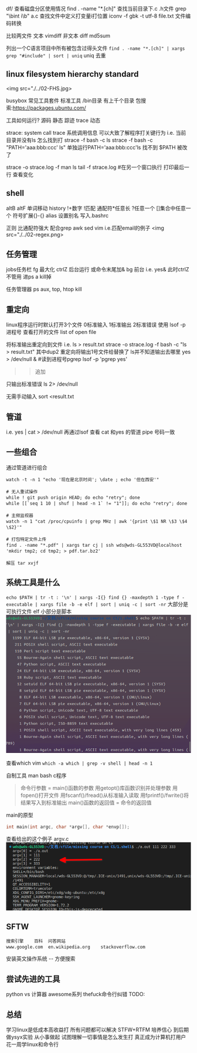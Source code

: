 df/ 查看磁盘分区使用情况
find . -name "*.[ch]" 查找当前目录下.c .h文件
grep "\bint i\b" a.c 查找文件中定义打变量i打位置
iconv -f gbk -t utf-8 file.txt 文件编码转换

比较两文件 文本 vimdiff 非文本 diff md5sum

列出一个C语言项目中所有被包含过得头文件
``find . -name "*.[ch]" | xargs grep "#include" | sort | uniq``
uniq 去重 

## linux filesystem hierarchy standard
<img src="./../02-FHS.jpg>

busybox 常见工具套件 
标准工具 /bin目录 有上千个目录
包搜索:https://packages.ubuntu.com/

工具如何运行? 源码 静态
踪迹 trace 动态


strace: system call trace 系统调用信息 可以大致了解程序打关键行为
 i.e. 当前目录并没有ls 怎么找到打
 strace -f bash -c ls
 strace -f bash -c "PATH='aaa:bbb:ccc' ls"
 单独运行PATH='aaa:bbb:ccc'ls 找不到 $PATH 被改了


 strace -o strace.log -f man ls 
 tail -f strace.log #在另一个窗口执行 打印最后一行 查看变化


## shell
altB altF 单词移动 
history !+数字 !匹配
通配符*任意长 ?任意一个 []集合中任意一个 符号扩展{}-{}
alias 设置别名 写入.bashrc 

正则 比通配符强大 配合grep awk sed vim
i.e.匹配email的例子
<img src="./../02-regex.png>

## 任务管理
jobs任务栏 
fg 最大化
ctrlZ 后台运行  或命令末尾加& bg 前台
    i.e. yes& 此时ctrlZ不管用 进ps a kill掉

任务管理器 ps aux, top, htop
kill 

## 重定向
linux程序运行时默认打开3个文件 0标准输入 1标准输出 2标准错误
使用 lsof -p 进程号 查看打开的文件 list of open file

将标准输出重定向到文件 
 i.e.
 ls > result.txt
 strace -o strace.log -f bash -c "ls > result.txt"
    其中dup2 重定向将输出1号文件给替换了 ls并不知道输出去哪里
 yes > /dev/null & #读到进程号pgrep
 lsof -p 'pgrep yes'

>> 追加

只输出标准错误 ls 2> /dev/null

无需手动输入 sort <result.txt

## 管道
 i.e. yes | cat > /dev/null
 再通过lsof 查看 cat 和yes 的管道 pipe 号码一致


## 一些组合
通过管道进行组合
```shell
watch -t -n 1 "echo '现在是北京时间'; \date ; echo '但在西安'"

# 无人重试操作
while ! git push origin HEAD; do echo "retry"; done
while [[`seq 1 10 | shuf | head -n 1` != "1"]]; do echo "retry"; done

# 主频监视器
watch -n 1 "cat /proc/cpuinfo | grep MHz | awk '{print \$1 NR \$3 \$4 \$2}'"

# 打包特定文件上传
find . -name "*.pdf" | xargs tar cj | ssh wds@wds-GL553VD@localhost 'mkdir tmp2; cd tmp2; > pdf.tar.bz2'

解压 tar xvjf 
```

## 系统工具是什么
``echo $PATH | tr -t : '\n' | xargs -I{} find {} -maxdepth 1 -type f -executable | xargs file -b -e elf | sort | uniq -c | sort -nr``
大部分是可执行文件 elf  小部分是脚本
<img src="./elf.png">

查看which
vim `which -a which | grep -v shell | head -n 1`

自制工具 man bash 
c程序 
>命令行参数 = main()函数的参数
用getopt()库函数识别并处理参数
用fopen()打开文件
用fscanf()/fread()从标准输入读取
用fprintf()/fwrite()将结果写入到标准输出
main()函数的返回值 = 命令的返回值

main的原型
```c
int main(int argc, char *argv[], char *envp[]);
```

查看给出的这个例子 argv.c
<img src="./argv.png">

## SFTW
	搜索引擎	百科	问答网站
	www.google.com	en.wikipedia.org	stackoverflow.com

安装英文操作系统 -- 方便搜索

## 尝试先进的工具
python vs 计算器
awesome系列 thefuck命令行纠错 
TODO:

## 总结 
学习linux是低成本高收益打 所有问题都可以解决 STFW+RTFM
培养信心 到后期做ysyx实验
从小事做起 试图理解一切事情是怎么发生打
真正成为计算机打用户 花一周学linux和命令行 
